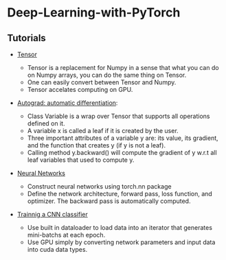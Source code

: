 # Deep-Learning-with-PyTorch
## Tutorials
- [Tensor](https://github.com/quangddt/Deep-Learning-with-PyTorch/blob/master/tensor_tutorial.ipynb)
  + Tensor is a replacement for Numpy in a sense that what you can do on Numpy arrays, you can do the same thing on Tensor.
  + One can easily convert between Tensor and Numpy.
  + Tensor accelates computing on GPU.
  
- [Autograd: automatic differentiation](https://github.com/quangddt/Deep-Learning-with-PyTorch/blob/master/autograd_tutorial.ipynb):
  + Class Variable is a wrap over Tensor that supports all operations defined on it.
  + A variable x is called a leaf if it is created by the user.
  + Three important attributes of a variable y are: its value, its gradient, and the function that creates y (if y is not a leaf).
  + Calling method y.backward() will compute the gradient of y w.r.t all leaf variables that used to compute y.
  
- [Neural Networks](https://github.com/quangddt/Deep-Learning-with-PyTorch/blob/master/neural_networks_tutorial.ipynb)
  + Construct neural networks using torch.nn package
  + Define the network architecture, forward pass, loss function, and optimizer. The backward pass is automatically computed.
  
- [Trainnig a CNN classifier](https://github.com/quangddt/Deep-Learning-with-PyTorch/blob/master/cifar10_tutorial.ipynb)
  + Use built in dataloader to load data into an iterator that generates mini-batchs at each epoch.
  + Use GPU simply by converting network parameters and input data into cuda data types.
